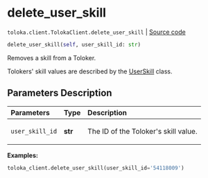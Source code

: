 # delete_user_skill
`toloka.client.TolokaClient.delete_user_skill` | [Source code](https://github.com/Toloka/toloka-kit/blob/v1.2.1/src/client/__init__.py#L3562)

```python
delete_user_skill(self, user_skill_id: str)
```

Removes a skill from a Toloker.


Tolokers' skill values are described by the [UserSkill](toloka.client.user_skill.UserSkill.md) class.

## Parameters Description

| Parameters | Type | Description |
| :----------| :----| :-----------|
`user_skill_id`|**str**|<p>The ID of the Toloker's skill value.</p>

**Examples:**


```python
toloka_client.delete_user_skill(user_skill_id='54118009')
```
